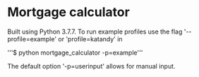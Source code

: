 # Mortgage calculator

Built using Python 3.7.7. To run example profiles use the flag '--profile=example' or 'profile=katandy' in

'''$ python mortgage_calculator -p=example'''

The default option '-p=userinput' allows for manual input.
